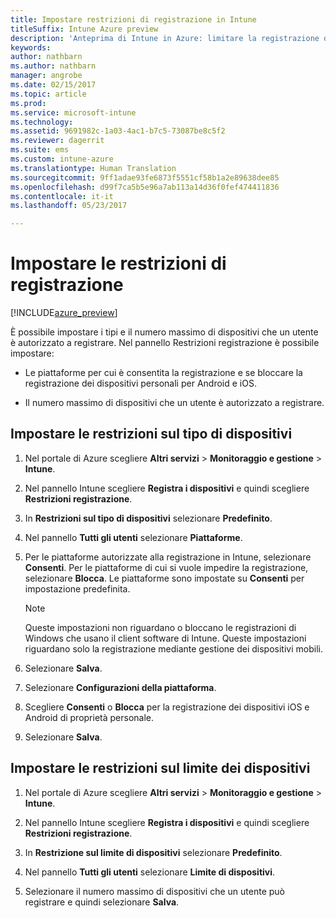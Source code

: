 ```yaml
---
title: Impostare restrizioni di registrazione in Intune
titleSuffix: Intune Azure preview
description: 'Anteprima di Intune in Azure: limitare la registrazione dalla piattaforma e impostare un limite di registrazione dei dispositivi in Intune. '
keywords: 
author: nathbarn
ms.author: nathbarn
manager: angrobe
ms.date: 02/15/2017
ms.topic: article
ms.prod: 
ms.service: microsoft-intune
ms.technology: 
ms.assetid: 9691982c-1a03-4ac1-b7c5-73087be8c5f2
ms.reviewer: dagerrit
ms.suite: ems
ms.custom: intune-azure
ms.translationtype: Human Translation
ms.sourcegitcommit: 9ff1adae93fe6873f5551cf58b1a2e89638dee85
ms.openlocfilehash: d99f7ca5b5e96a7ab113a14d36f0fef474411836
ms.contentlocale: it-it
ms.lasthandoff: 05/23/2017

---
```


# <a name="set-enrollment-restrictions"></a>Impostare le restrizioni di registrazione 

[!INCLUDE[azure_preview](./includes/azure_preview.md)]

È possibile impostare i tipi e il numero massimo di dispositivi che un utente è autorizzato a registrare. Nel pannello Restrizioni registrazione è possibile impostare:

- Le piattaforme per cui è consentita la registrazione e se bloccare la registrazione dei dispositivi personali per Android e iOS.

- Il numero massimo di dispositivi che un utente è autorizzato a registrare.

## <a name="set-device-type-restrictions"></a>Impostare le restrizioni sul tipo di dispositivi

1. Nel portale di Azure scegliere **Altri servizi** > **Monitoraggio e gestione** > **Intune**.

2. Nel pannello Intune scegliere **Registra i dispositivi** e quindi scegliere **Restrizioni registrazione**.

3. In **Restrizioni sul tipo di dispositivi** selezionare **Predefinito**.

4. Nel pannello **Tutti gli utenti** selezionare **Piattaforme**.

5. Per le piattaforme autorizzate alla registrazione in Intune, selezionare **Consenti**. Per le piattaforme di cui si vuole impedire la registrazione, selezionare **Blocca**. Le piattaforme sono impostate su **Consenti** per impostazione predefinita. 

    >[!NOTE]
    >Queste impostazioni non riguardano o bloccano le registrazioni di Windows che usano il client software di Intune. Queste impostazioni riguardano solo la registrazione mediante gestione dei dispositivi mobili. 

6. Selezionare **Salva**.

7. Selezionare **Configurazioni della piattaforma**.

8. Scegliere **Consenti** o **Blocca** per la registrazione dei dispositivi iOS e Android di proprietà personale.

9. Selezionare **Salva**.

## <a name="set-device-limit-restrictions"></a>Impostare le restrizioni sul limite dei dispositivi

1. Nel portale di Azure scegliere **Altri servizi** > **Monitoraggio e gestione** > **Intune**.

2. Nel pannello Intune scegliere **Registra i dispositivi** e quindi scegliere **Restrizioni registrazione**.

3. In **Restrizione sul limite di dispositivi** selezionare **Predefinito**.

4. Nel pannello **Tutti gli utenti** selezionare **Limite di dispositivi**.

5. Selezionare il numero massimo di dispositivi che un utente può registrare e quindi selezionare **Salva**.

